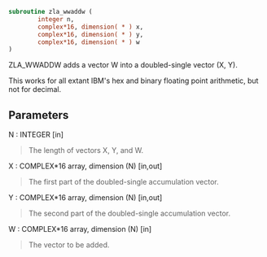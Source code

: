 ```fortran
subroutine zla_wwaddw (
        integer n,
        complex*16, dimension( * ) x,
        complex*16, dimension( * ) y,
        complex*16, dimension( * ) w
)
```

ZLA_WWADDW adds a vector W into a doubled-single vector (X, Y).

This works for all extant IBM's hex and binary floating point
arithmetic, but not for decimal.

## Parameters
N : INTEGER [in]
> The length of vectors X, Y, and W.

X : COMPLEX\*16 array, dimension (N) [in,out]
> The first part of the doubled-single accumulation vector.

Y : COMPLEX\*16 array, dimension (N) [in,out]
> The second part of the doubled-single accumulation vector.

W : COMPLEX\*16 array, dimension (N) [in]
> The vector to be added.
